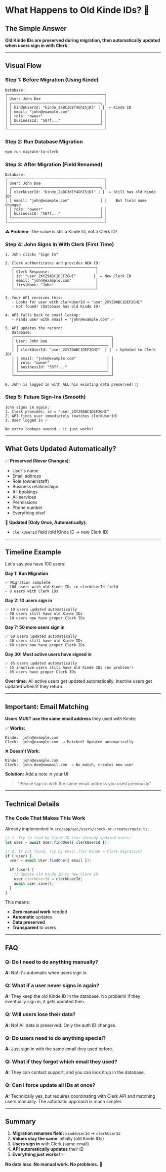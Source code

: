 # What Happens to Old Kinde IDs? 🤔

## The Simple Answer

**Old Kinde IDs are preserved during migration, then automatically updated when users sign in with Clerk.**

---

## Visual Flow

### Step 1: Before Migration (Using Kinde)
```
Database:
┌────────────────────────────────────────────┐
│ User: John Doe                             │
│ ┌────────────────────────────────────────┐ │
│ │ kindeUserId: "kinde_2aBC3dEf4GhI5jKl" │ │  ← Kinde ID
│ │ email: "john@example.com"              │ │
│ │ role: "owner"                          │ │
│ │ businessId: "507f..."                  │ │
│ └────────────────────────────────────────┘ │
└────────────────────────────────────────────┘
```

### Step 2: Run Database Migration
```bash
npm run migrate-to-clerk
```

### Step 3: After Migration (Field Renamed)
```
Database:
┌────────────────────────────────────────────┐
│ User: John Doe                             │
│ ┌────────────────────────────────────────┐ │
│ │ clerkUserId: "kinde_2aBC3dEf4GhI5jKl" │ │  ← Still has old Kinde ID!
│ │ email: "john@example.com"              │ │    But field name changed
│ │ role: "owner"                          │ │
│ │ businessId: "507f..."                  │ │
│ └────────────────────────────────────────┘ │
└────────────────────────────────────────────┘
```

**⚠️ Problem:** The value is still a Kinde ID, not a Clerk ID!

### Step 4: John Signs In With Clerk (First Time)
```
1. John clicks "Sign In"
   
2. Clerk authenticates and provides NEW ID:
   ┌─────────────────────────────────────┐
   │ Clerk Response:                     │
   │ id: "user_2XYZ9ABC1DEF2GHI"        │  ← New Clerk ID
   │ email: "john@example.com"           │
   │ firstName: "John"                   │
   └─────────────────────────────────────┘

3. Your API receives this:
   - Looks for user with clerkUserId = "user_2XYZ9ABC1DEF2GHI"
   - Not found! (Database has old Kinde ID)
   
4. API falls back to email lookup:
   - Finds user with email = "john@example.com" ✅
   
5. API updates the record:
   Database:
   ┌────────────────────────────────────────────┐
   │ User: John Doe                             │
   │ ┌────────────────────────────────────────┐ │
   │ │ clerkUserId: "user_2XYZ9ABC1DEF2GHI"  │ │  ← Updated to Clerk ID!
   │ │ email: "john@example.com"              │ │
   │ │ role: "owner"                          │ │
   │ │ businessId: "507f..."                  │ │
   │ └────────────────────────────────────────┘ │
   └────────────────────────────────────────────┘

6. John is logged in with ALL his existing data preserved! 🎉
```

### Step 5: Future Sign-Ins (Smooth)
```
John signs in again:
1. Clerk provides: id = "user_2XYZ9ABC1DEF2GHI"
2. API finds user immediately (matches clerkUserId)
3. User logged in ✅

No extra lookups needed - it just works!
```

---

## What Gets Updated Automatically?

✅ **Preserved (Never Changes):**
- User's name
- Email address
- Role (owner/staff)
- Business relationships
- All bookings
- All services
- Permissions
- Phone number
- Everything else!

🔄 **Updated (Only Once, Automatically):**
- `clerkUserId` field (old Kinde ID → new Clerk ID)

---

## Timeline Example

Let's say you have 100 users:

**Day 1: Run Migration**
```
✅ Migration complete
- 100 users with old Kinde IDs in clerkUserId field
- 0 users with Clerk IDs
```

**Day 2: 10 users sign in**
```
✅ 10 users updated automatically
- 90 users still have old Kinde IDs
- 10 users now have proper Clerk IDs
```

**Day 7: 50 more users sign in**
```
✅ 60 users updated automatically
- 40 users still have old Kinde IDs
- 60 users now have proper Clerk IDs
```

**Day 30: Most active users have signed in**
```
✅ 85 users updated automatically
- 15 inactive users still have old Kinde IDs (no problem!)
- 85 users have proper Clerk IDs
```

**Over time:** All active users get updated automatically. Inactive users get updated when/if they return.

---

## Important: Email Matching

**Users MUST use the same email address** they used with Kinde:

✅ **Works:**
```
Kinde:  john@example.com
Clerk:  john@example.com  → Matched! Updated automatically
```

❌ **Doesn't Work:**
```
Kinde:  john@example.com
Clerk:  john.doe@newmail.com  → No match, creates new user
```

**Solution:** Add a note in your UI:
> "Please sign in with the same email address you used previously"

---

## Technical Details

### The Code That Makes This Work

Already implemented in `src/app/api/users/check-or-create/route.ts`:

```typescript
// 1. Try to find by Clerk ID (for already updated users)
let user = await User.findOne({ clerkUserId });

// 2. If not found, try by email (for Kinde → Clerk migration)
if (!user) {
  user = await User.findOne({ email });
  
  if (user) {
    // Update old Kinde ID to new Clerk ID
    user.clerkUserId = clerkUserId;
    await user.save();
  }
}
```

This means:
- **Zero manual work** needed
- **Automatic** updates
- **Data preserved**
- **Transparent** to users

---

## FAQ

### Q: Do I need to do anything manually?
**A:** No! It's automatic when users sign in.

### Q: What if a user never signs in again?
**A:** They keep the old Kinde ID in the database. No problem! If they eventually sign in, it gets updated then.

### Q: Will users lose their data?
**A:** No! All data is preserved. Only the auth ID changes.

### Q: Do users need to do anything special?
**A:** Just sign in with the same email they used before.

### Q: What if they forgot which email they used?
**A:** They can contact support, and you can look it up in the database.

### Q: Can I force update all IDs at once?
**A:** Technically yes, but requires coordinating with Clerk API and matching users manually. The automatic approach is much simpler.

---

## Summary

1. **Migration renames field:** `kindeUserId` → `clerkUserId`
2. **Values stay the same** initially (old Kinde IDs)
3. **Users sign in** with Clerk (same email)
4. **API automatically updates** their ID
5. **Everything just works!** ✨

**No data loss. No manual work. No problems.** 🎉

